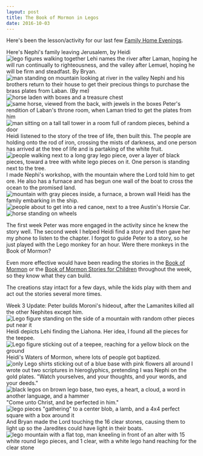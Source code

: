 ```yaml
---
layout: post
title: The Book of Mormon in Legos
date: 2016-10-03
---
```


Here's been the lesson/activity for our last few [Family Home Evenings](https://www.lds.org/topics/family-home-evening?lang=eng).

Here's Nephi's family leaving Jerusalem, by Heidi
![lego figures walking together](/post-images/family-leaves.jpg)
Lehi names the river after Laman, hoping he will run continually to righteousness, and the valley after Lemuel, hoping he will be firm and steadfast.  By Bryan.
![man standing on mountain looking at river in the valley](/post-images/river-valley.jpg)
Nephi and his brothers return to their house to get their precious things to purchase the brass plates from Laban. (By me)
![horse laden with boxes and a treasure chest](/post-images/precious-things.jpg)
![same horse, viewed from the back, with jewels in the boxes](/post-images/precious-things-back.jpg)
Peter's rendition of Laban's throne room, when Laman tried to get the plates from him
![man sitting on a tall tall tower in a room full of random pieces, behind a door](/post-images/labans-throne.jpg)
Heidi listened to the story of the tree of life, then built this.  The people are holding onto the rod of iron, crossing the mists of darkness, and one person has arrived at the tree of life and is partaking of the white fruit.
![people walking next to a long gray lego piece, over a layer of black pieces, toward a tree with white lego pieces on it.  One person is standing next to the tree.](/post-images/tree-of-life.jpg)
I made Nephi's workshop, with the mountain where the Lord told him to get ore.  He also has a furnace and has begun one wall of the boat to cross the ocean to the promised land.
![mountain with gray pieces inside, a furnace, a brown wall](/post-images/nephis-workshop.jpg)
Heidi has the family embarking in the ship.
![people about to get into a red canoe, next to a tree](/post-images/embark.jpg)
Austin's Horsie Car.
![horse standing on wheels](/post-images/horsie-car.jpg)

The first week Peter was more engaged in the activity since he knew the story well.  The second week I helped Heidi find a story and then gave her my phone to listen to the chapter.  I forgot to guide Peter to a story, so he just played with the Lego monkey for an hour.  Were there monkeys in the Book of Mormon?  

Even more effective would have been reading the stories in the [Book of Mormon](https://www.lds.org/scriptures/bofm?lang=eng) or the [Book of Mormon Stories for Children](https://www.lds.org/children/scripture-stories?lang=eng) throughout the week, so they know what they can build.

The creations stay intact for a few days, while the kids play with them and act out the stories several more times.

Week 3 Update:
Peter builds Moroni's hideout, after the Lamanites killed all the other Nephites except him.
![Lego figure standing on the side of a mountain with random other pieces put near it](/post-images/moroni-the-last-nephite.jpg)
Heidi depicts Lehi finding the Liahona.  Her idea, I found all the pieces for the teepee.  
![Lego figure sticking out of a teepee, reaching for a yellow block on the ground](/post-images/lehi-finds-the-liahona.jpg)
Heidi's Waters of Mormon, where lots of people got baptized.
![only Lego shirts sticking out of a blue base with pink flowers all around](/post-images/baptism-in-waters-of-mormon.jpg)
I wrote out two scriptures in hieroglyphics, pretending I was Nephi on the gold plates. "Watch yourselves, and your thoughts, and your words, and your deeds."
![black legos on brown lego base, two eyes, a heart, a cloud, a word in another language, and a hammer](/post-images/mosiah-4-30.jpg)
"Come unto Christ, and be perfected in him."
![lego pieces "gathering" to a center blob, a lamb, and a 4x4 perfect square with a box around it](/post-images/moroni-10.jpg)
And Bryan made the Lord touching the 16 clear stones, causing them to light up so the Jaredites could have light in their boats.
![lego mountain with a flat top, man kneeling in front of an alter with 15 white round lego pieces, and 1 clear, with a white lego hand reaching for the clear stone](/post-images/brother-of-jared.jpg)  
